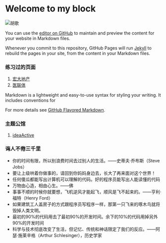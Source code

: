 # Welcome to my block 

![胡歌](https://ss1.bdstatic.com/70cFvXSh_Q1YnxGkpoWK1HF6hhy/it/u=467201787,1425642994&fm=26&gp=0.jpg)

You can use the [editor on GitHub](https://github.com/baiyis/baiyis.github.io/edit/master/README.md) to maintain and preview the content for your website in Markdown files.

Whenever you commit to this repository, GitHub Pages will run [Jekyll](https://jekyllrb.com/) to rebuild the pages in your site, from the content in your Markdown files.

### 练习过的页面

1. [宏大地产](https://baiyis.github.io/hongdadichan/src/html/index.html)
2. [医联体](https://baiyis.github.io/yilianti/dist/html/index.html)

Markdown is a lightweight and easy-to-use syntax for styling your writing. It includes conventions for

For more details see [GitHub Flavored Markdown](https://guides.github.com/features/mastering-markdown/).

### 主题公馆
1. [ideaActive](https://baiyis.github.io/idea-activeCode)

### 诲人不倦三千里
* 你的时间有限，所以别浪费时间去过别人的生活。——史蒂夫·乔布斯（Steve Jobs）
* 要让上级哄着你做事的，请回到你妈妈身边去，长大了再来面对这个世界！
* 任何傻瓜都能写出计算机可以理解的代码。好的程序员能写出人能读懂的代码
* 万物由心造，相由心生。——佛
* 事事不顺的时候你就要想，飞机逆风才能起飞，顺风是飞不起来的。——亨利·福特（Henry Ford）
* 如果建筑工人盖房子的方式跟程序员写程序一样，那第一只飞来的啄木鸟就将毁掉人类文明。
* 最初的90%的代码用去了最初90%的开发时间。余下的10%的代码用掉另外90%的开发时间
* 科学与技术彻底改变了生活，但记忆、传统和神话限定了我们的反应。——阿瑟·施莱辛格（Arthur Schlesinger），历史学家

